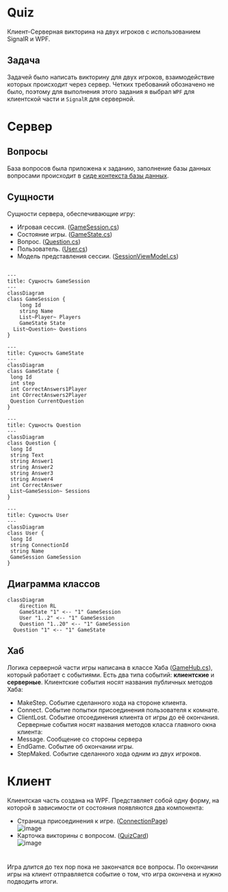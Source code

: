 # Quiz
Клиент-Серверная викторина на двух игроков с использованием SignalR и WPF.
## Задача
Задачей было написать викторину для двух игроков, взаимодействие которых происходит через сервер. Четких требований обозначено не было, поэтому для выполнения этого задания я выбрал `WPF`
для клиентской части и `SignalR` для серверной.
# Сервер
## Вопросы
База вопросов была приложена к заданию, заполнение базы данных вопросами происходит в [сиде контекста базы данных](https://github.com/SMarkls/Quiz/blob/master/Server/ApplicationDbContextSeed.cs).
## Сущности
Сущности сервера, обеспечивающие игру:
* Игровая сессия.  ([GameSession.cs](https://github.com/SMarkls/Quiz/blob/master/Server/Models/GameSession.cs))
* Состояние игры. ([GameState.cs](https://github.com/SMarkls/Quiz/blob/master/Server/Models/GameState.cs))
* Вопрос. ([Question.cs](https://github.com/SMarkls/Quiz/blob/master/Server/Models/Question.cs))
* Пользователь. ([User.cs](https://github.com/SMarkls/Quiz/blob/master/Server/Models/User.cs))
* Модель представления сессии. ([SessionViewModel.cs](https://github.com/SMarkls/Quiz/blob/master/Server/Models/SessionViewModel.cs))
## 
``` mermaid
---
title: Сущность GameSession
---
classDiagram
class GameSession {
	long Id
	string Name
	List~Player~ Players
	GameState State
  List~Question~ Questions
}
```


``` mermaid
---
title: Сущность GameState
---
classDiagram
class GameState {
 long Id
 int step
 int CorrectAnswers1Player
 int COrrectAnswers2Player
 Question CurrentQuestion
}
```

``` mermaid
---
title: Сущность Question
---
classDiagram
class Question {
 long Id
 string Text
 string Answer1
 string Answer2
 string Answer3
 string Answer4
 int CorrectAnswer
 List~GameSession~ Sessions
}
```

``` mermaid
---
title: Сущность User
---
classDiagram
class User {
 long Id
 string ConnectionId
 string Name
 GameSession GameSession
}
```

## Диаграмма классов
``` mermaid
classDiagram
	direction RL
	GameState "1" <-- "1" GameSession
	User "1..2" <-- "1" GameSession
	Question "1..20" <-- "1" GameSession
  Question "1" <-- "1" GameState
```

## Хаб
Логика серверной части игры написана в классе Хаба ([GameHub.cs](https://github.com/SMarkls/Quiz/blob/master/Server/Hubs/GameHub.cs)), который работает с событиями. Есть два типа событий: **клиентские** и **серверные**.
Клиентские события носят названия публичных методов Хаба:
* MakeStep. Событие сделанного хода на стороне клиента.
* Connect. Событие попытки присоединения пользователя к комнате.
* ClientLost. Событие отсоединения клиента от игры до её окончания.
Серверные события носят названия методов класса главного окна клиента:
* Message. Сообщение со стороны сервера
* EndGame. Событие об окончании игры.
* StepMaked. Событие сделанного хода одним из двух игроков.

# Клиент
Клиентская часть создана на WPF. Представляет собой одну форму, на которой в зависимости от состояния появляются два компонента:
* Страница присоединения к игре. ([ConnectionPage](https://github.com/SMarkls/Quiz/tree/master/Client/Pages))  
![image](https://github.com/SMarkls/Quiz/assets/91720469/43f66fb0-a808-40b7-9ccf-09bba6d7b469)
* Карточка викторины с вопросом. ([QuizCard](https://github.com/SMarkls/Quiz/tree/master/Client/Components/QuizCard))  
![image](https://github.com/SMarkls/Quiz/assets/91720469/18b9fb5f-2e8e-4c83-9aa9-843d5eb374c5)
# 
Игра длится до тех пор пока не закончатся все вопросы. По окончании игры на клиент отправляется событие о том, что игра окончена и нужно подводить итоги.

